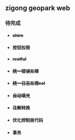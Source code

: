 ## zigong geopark web

### 待完成
* #### ~~shiro~~
* #### 按钮权限
* #### ~~restful~~
* #### ~~统一错误处理~~
* #### ~~统一日志处理col~~
* #### ~~自动填充~~
* #### ~~注解转换~~
* #### 优化控制层代码
* #### 事务
